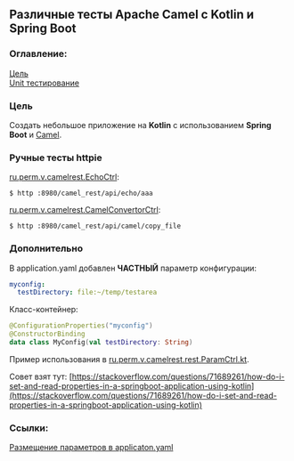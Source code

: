 ## Различные тесты Apache Camel с Kotlin и Spring Boot

### Оглавление:
[Цель](#target)<br/>
[Unit тестирование](#unit_test)

<a id="target"></a>
### Цель

Cоздать небольшое приложение на <b>Kotlin</b> с использованием <b>Spring Boot</b> и  [Camel](https://camel.apache.org/).

### Ручные тесты httpie

[ru.perm.v.camelrest.EchoCtrl](https://github.com/cherepakhin/camel_rest/blob/dev/src/main/kotlin/ru/perm/v/camelrest/rest/EchoCtrl.kt):

````shell
$ http :8980/camel_rest/api/echo/aaa
````

[ru.perm.v.camelrest.CamelConvertorCtrl](https://github.com/cherepakhin/camel_rest/blob/dev/src/main/kotlin/ru/perm/v/camelrest/rest/CamelConvertorCtrl.kt):

````shell
$ http :8980/camel_rest/api/camel/copy_file
````

### Дополнительно

В application.yaml добавлен __ЧАСТНЫЙ__ параметр конфигурации:

````yaml
myconfig:
  testDirectory: file:~/temp/testarea
````

Класс-контейнер:
````kotlin
@ConfigurationProperties("myconfig")
@ConstructorBinding
data class MyConfig(val testDirectory: String)
````

Пример использования в  [ru.perm.v.camelrest.rest.ParamCtrl.kt](https://github.com/cherepakhin/camel_rest/blob/dev/src/main/kotlin/ru/perm/v/camelrest/rest/ParamCtrl.kt).

Совет взят тут: [https://stackoverflow.com/questions/71689261/how-do-i-set-and-read-properties-in-a-springboot-application-using-kotlin](https://stackoverflow.com/questions/71689261/how-do-i-set-and-read-properties-in-a-springboot-application-using-kotlin)

### Ссылки:
[Размещение параметров в applicaton.yaml](https://www.baeldung.com/spring-yaml)


